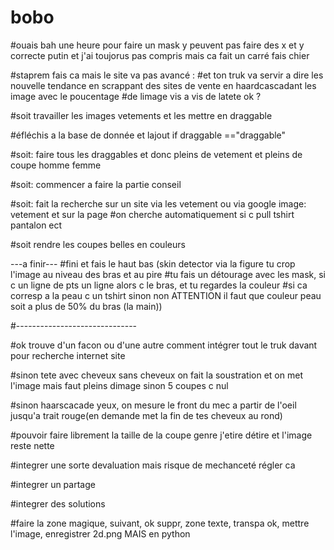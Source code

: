 # bobo


#ouais bah une heure pour faire un mask y peuvent pas faire des x et y correcte putin et j'ai toujorus pas compris mais ca fait un carré fais chier


#staprem fais ca mais le site va pas avancé :
#et ton truk va servir a dire les nouvelle tendance en scrappant des sites de vente en haardcascadant les image avec le poucentage
#de limage vis a vis de latete ok ? 



#soit travailler les images vetements et les mettre en draggable





#éfléchis a la base de donnée et lajout if draggable =="draggable"




#soit: faire tous les draggables et donc pleins de vetement et pleins de coupe homme femme

#soit: commencer a faire la partie conseil

#soit: fait la recherche sur un site via les vetement ou via google image: vetement et sur la page
#on cherche automatiquement si c pull tshirt pantalon ect

#soit  rendre les coupes belles en couleurs






---a finir---
#fini et fais le haut bas (skin detector via la figure tu crop l'image au niveau des bras et au pire
#tu fais un détourage avec les mask, si c un ligne de pts un ligne alors c le bras, et tu regardes la couleur 
#si ca corresp a la peau c un tshirt sinon non ATTENTION il faut que couleur peau soit a plus de 50% du bras (la main))




#------------------------------

#ok trouve d'un facon ou d'une autre comment intégrer tout le truk davant pour recherche internet site

#sinon tete avec cheveux sans cheveux on fait la soustration et on met l'image mais faut pleins dimage sinon 5 coupes c nul

#sinon haarscacade yeux, on mesure le front du mec a partir de l'oeil jusqu'a trait rouge(en demande met la fin de tes cheveux au rond)

#pouvoir faire librement la taille de la coupe genre j'etire détire et l'image reste nette

#integrer une sorte devaluation mais risque de mechanceté régler ca

#integrer un partage

#integrer des solutions

#faire la zone magique, suivant, ok suppr, zone texte, transpa ok, mettre l'image, enregistrer 2d.png MAIS en python
